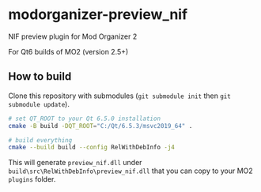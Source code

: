 # modorganizer-preview_nif

NIF preview plugin for Mod Organizer 2

For Qt6 builds of MO2 (version 2.5+)

## How to build

Clone this repository with submodules (`git submodule init` then `git submodule update`).

```bash
# set QT_ROOT to your Qt 6.5.0 installation
cmake -B build -DQT_ROOT="C:/Qt/6.5.3/msvc2019_64" .

# build everything
cmake --build build --config RelWithDebInfo -j4
```

This will generate `preview_nif.dll` under `build\src\RelWithDebInfo\preview_nif.dll`
that you can copy to your MO2 `plugins` folder.
